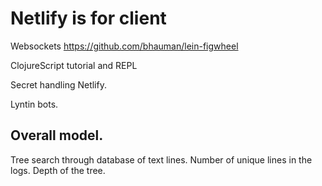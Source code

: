 # Netlify is for client
Websockets
https://github.com/bhauman/lein-figwheel

ClojureScript tutorial and REPL

Secret handling Netlify.

Lyntin bots.

## Overall model.
Tree search through database of text lines.
Number of unique lines in the logs.
Depth of the tree.
